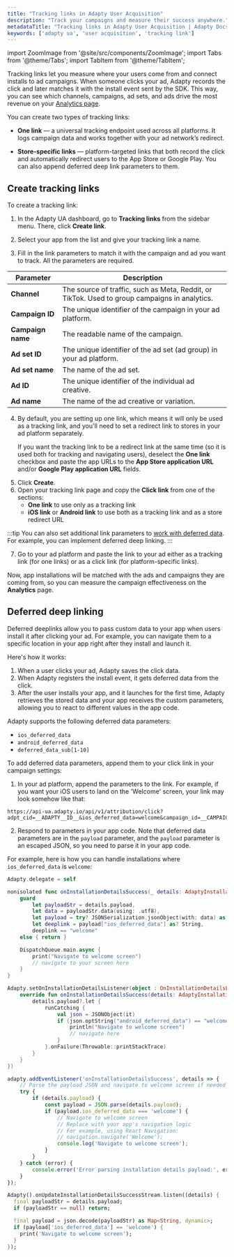 ```yaml
---
title: "Tracking links in Adapty User Acquisition"
description: "Track your campaigns and measure their success anywhere."
metadataTitle: "Tracking links in Adapty User Acquisition | Adapty Docs"
keywords: ['adapty ua', 'user acquisition', 'tracking link']
---
```

import ZoomImage from '@site/src/components/ZoomImage';
import Tabs from '@theme/Tabs';
import TabItem from '@theme/TabItem';

Tracking links let you measure where your users come from and connect installs to ad campaigns.
When someone clicks your ad, Adapty records the click and later matches it with the install event sent by the SDK. This way, you can see which channels, campaigns, ad sets, and ads drive the most revenue on your [Analytics page](ua-analytics.md).

You can create two types of tracking links:

- **One link** — a universal tracking endpoint used across all platforms. It logs campaign data and works together with your ad network’s redirect.

- **Store-specific links** — platform-targeted links that both record the click and automatically redirect users to the App Store or Google Play. You can also append deferred deep link parameters to them.

## Create tracking links

To create a tracking link:

1. In the Adapty UA dashboard, go to **Tracking links** from the sidebar menu. There, click **Create link**.

<ZoomImage id="new-tracking-link.webp" width="700px" />

2. Select your app from the list and give your tracking link a name.

<ZoomImage id="ua-choose-app.webp" width="700px" />

3. Fill in the link parameters to match it with the campaign and ad you want to track. All the parameters are required.

| Parameter                    | Description                                                                                   |
| ---------------------------- | --------------------------------------------------------------------------------------------- |
| **Channel**                  | The source of traffic, such as Meta, Reddit, or TikTok. Used to group campaigns in analytics. |
| **Campaign ID**              | The unique identifier of the campaign in your ad platform.                                    |
| **Campaign name**            | The readable name of the campaign.                                                            |
| **Ad set ID**                | The unique identifier of the ad set (ad group) in your ad platform.                           |
| **Ad set name**              | The name of the ad set.                                                                       |
| **Ad ID**                    | The unique identifier of the individual ad creative.                                          |
| **Ad name**                  | The name of the ad creative or variation.                                                     |

4. By default, you are setting up one link, which means it will only be used as a tracking link, and you'll need to set a redirect link to stores in your ad platform separately. 

   If you want the tracking link to be a redirect link at the same time (so it is used both for tracking and navigating users), deselect the **One link** checkbox and paste the app URLs to the **App Store application URL** and/or **Google Play application URL** fields.

<ZoomImage id="one-link.webp" width="700px" />

5. Click **Create**.
6. Open your tracking link page and copy the **Click link** from one of the sections:
   - **One link** to use only as a tracking link
   - **iOS link** or **Android link** to use both as a tracking link and as a store redirect URL

:::tip
You can also set additional link parameters to [work with deferred data](#deferred-deep-linking). For example, you can implement deferred deep linking.
:::

<ZoomImage id="click-link.webp" width="700px" />

7. Go to your ad platform and paste the link to your ad either as a tracking link (for one links) or as a click link (for platform-specific links).

Now, app installations will be matched with the ads and campaigns they are coming from, so you can measure the campaign effectiveness on the **Analytics** page.

## Deferred deep linking

Deferred deeplinks allow you to pass custom data to your app when users install it after clicking your ad. For example, you can navigate them to a specific location in your app right after they install and launch it.

Here's how it works:

1. When a user clicks your ad, Adapty saves the click data.
2. When Adapty registers the install event, it gets deferred data from the click.
3. After the user installs your app, and it launches for the first time, Adapty retrieves the stored data and your app receives the custom parameters, allowing you to react to different values in the app code.

Adapty supports the following deferred data parameters:

- `ios_deferred_data`
- `android_deferred_data`
- `deferred_data_sub[1-10]`

To add deferred data parameters, append them to your click link in your campaign settings:

1. In your ad platform, append the parameters to the link. For example, if you want your iOS users to land on the 'Welcome' screen, your link may look somehow like that:

```
https://api-ua.adapty.io/api/v1/attribution/click?adpt_cid=__ADAPTY__ID__&ios_deferred_data=welcome&campaign_id=__CAMPAIGN_ID__&adset_id=__AID__&ad_id=__CID__&campaign_name=__CAMPAIGN_NAME__&adset_name=__AID_NAME__&ad_name=__CID_NAME__&redirect_url=__APP_LINK__
```

2. Respond to parameters in your app code. Note that deferred data parameters are in the `payload` parameter, and the `payload` parameter is an escaped JSON, so you need to parse it in your app code.

For example, here is how you can handle installations where `ios_deferred_data` is `welcome`:


<Tabs groupId="current-os" queryString>
<TabItem value="swift" label="Swift" default>

```swift showLineNumbers
Adapty.delegate = self

nonisolated func onInstallationDetailsSuccess(_ details: AdaptyInstallationDetails) {
    guard
        let payloadStr = details.payload,
        let data = payloadStr.data(using: .utf8),
        let payload = try? JSONSerialization.jsonObject(with: data) as? [String: Any],
        let deeplink = payload["ios_deferred_data"] as? String,
        deeplink == "welcome"
    else { return }

    DispatchQueue.main.async {
        print("Navigate to welcome screen")
        // navigate to your screen here
    }
}
```

</TabItem>

<TabItem value="android" label="Kotlin">

```kotlin showLineNumbers
Adapty.setOnInstallationDetailsListener(object : OnInstallationDetailsListener {
    override fun onInstallationDetailsSuccess(details: AdaptyInstallationDetails) {
        details.payload?.let {
            runCatching {
                val json = JSONObject(it)
                if (json.optString("android_deferred_data") == "welcome") {
                    println("Navigate to welcome screen")
                    // navigate here
                }
            }.onFailure(Throwable::printStackTrace)
        }
    }
})

```

</TabItem>

<TabItem value="rn" label="React Native" default>

```typescript showLineNumbers
adapty.addEventListener('onInstallationDetailsSuccess', details => {
    // Parse the payload JSON and navigate to welcome screen if needed
    try {
        if (details.payload) {
            const payload = JSON.parse(details.payload);
            if (payload.ios_deferred_data === 'welcome') {
                // Navigate to welcome screen
                // Replace with your app's navigation logic
                // For example, using React Navigation:
                // navigation.navigate('Welcome');
                console.log('Navigate to welcome screen');
            }
        }
    } catch (error) {
        console.error('Error parsing installation details payload:', error);
    }
});
```

</TabItem>


<TabItem value="flutter" label="Flutter">

```dart showLineNumbers
Adapty().onUpdateInstallationDetailsSuccessStream.listen((details) {
  final payloadStr = details.payload;
  if (payloadStr == null) return;

  final payload = json.decode(payloadStr) as Map<String, dynamic>;
  if (payload['ios_deferred_data'] == 'welcome') {
    print('Navigate to welcome screen');
  }
});

```

</TabItem>

</Tabs>
